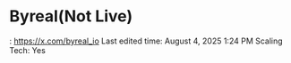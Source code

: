 # Byreal(Not Live)

: https://x.com/byreal_io
Last edited time: August 4, 2025 1:24 PM
Scaling Tech: Yes